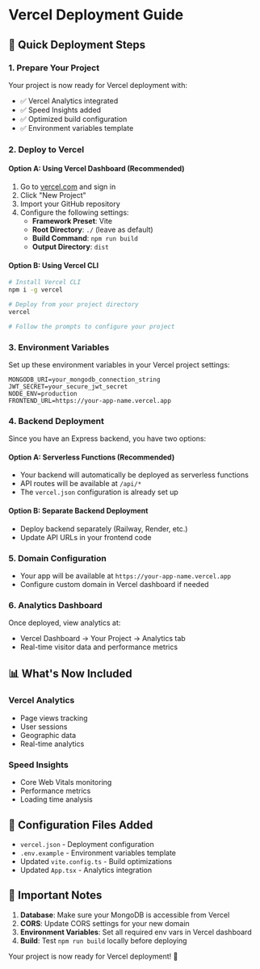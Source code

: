 # Vercel Deployment Guide

## 🚀 Quick Deployment Steps

### 1. Prepare Your Project
Your project is now ready for Vercel deployment with:
- ✅ Vercel Analytics integrated
- ✅ Speed Insights added
- ✅ Optimized build configuration
- ✅ Environment variables template

### 2. Deploy to Vercel

#### Option A: Using Vercel Dashboard (Recommended)
1. Go to [vercel.com](https://vercel.com) and sign in
2. Click "New Project"
3. Import your GitHub repository
4. Configure the following settings:
   - **Framework Preset**: Vite
   - **Root Directory**: `./` (leave as default)
   - **Build Command**: `npm run build`
   - **Output Directory**: `dist`

#### Option B: Using Vercel CLI
```bash
# Install Vercel CLI
npm i -g vercel

# Deploy from your project directory
vercel

# Follow the prompts to configure your project
```

### 3. Environment Variables
Set up these environment variables in your Vercel project settings:

```
MONGODB_URI=your_mongodb_connection_string
JWT_SECRET=your_secure_jwt_secret
NODE_ENV=production
FRONTEND_URL=https://your-app-name.vercel.app
```

### 4. Backend Deployment
Since you have an Express backend, you have two options:

#### Option A: Serverless Functions (Recommended)
- Your backend will automatically be deployed as serverless functions
- API routes will be available at `/api/*`
- The `vercel.json` configuration is already set up

#### Option B: Separate Backend Deployment
- Deploy backend separately (Railway, Render, etc.)
- Update API URLs in your frontend code

### 5. Domain Configuration
- Your app will be available at `https://your-app-name.vercel.app`
- Configure custom domain in Vercel dashboard if needed

### 6. Analytics Dashboard
Once deployed, view analytics at:
- Vercel Dashboard → Your Project → Analytics tab
- Real-time visitor data and performance metrics

## 📊 What's Now Included

### Vercel Analytics
- Page views tracking
- User sessions
- Geographic data
- Real-time analytics

### Speed Insights
- Core Web Vitals monitoring
- Performance metrics
- Loading time analysis

## 🔧 Configuration Files Added

- `vercel.json` - Deployment configuration
- `.env.example` - Environment variables template
- Updated `vite.config.ts` - Build optimizations
- Updated `App.tsx` - Analytics integration

## 🚨 Important Notes

1. **Database**: Make sure your MongoDB is accessible from Vercel
2. **CORS**: Update CORS settings for your new domain
3. **Environment Variables**: Set all required env vars in Vercel dashboard
4. **Build**: Test `npm run build` locally before deploying

Your project is now ready for Vercel deployment! 🎉
